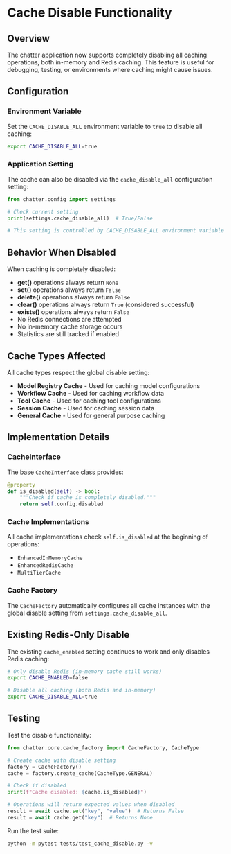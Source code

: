 # Cache Disable Functionality

## Overview

The chatter application now supports completely disabling all caching operations, both in-memory and Redis caching. This feature is useful for debugging, testing, or environments where caching might cause issues.

## Configuration

### Environment Variable

Set the `CACHE_DISABLE_ALL` environment variable to `true` to disable all caching:

```bash
export CACHE_DISABLE_ALL=true
```

### Application Setting

The cache can also be disabled via the `cache_disable_all` configuration setting:

```python
from chatter.config import settings

# Check current setting
print(settings.cache_disable_all)  # True/False

# This setting is controlled by CACHE_DISABLE_ALL environment variable
```

## Behavior When Disabled

When caching is completely disabled:

- **get()** operations always return `None`
- **set()** operations always return `False` 
- **delete()** operations always return `False`
- **clear()** operations always return `True` (considered successful)
- **exists()** operations always return `False`
- No Redis connections are attempted
- No in-memory cache storage occurs
- Statistics are still tracked if enabled

## Cache Types Affected

All cache types respect the global disable setting:

- **Model Registry Cache** - Used for caching model configurations
- **Workflow Cache** - Used for caching workflow data  
- **Tool Cache** - Used for caching tool configurations
- **Session Cache** - Used for caching session data
- **General Cache** - Used for general purpose caching

## Implementation Details

### CacheInterface

The base `CacheInterface` class provides:

```python
@property
def is_disabled(self) -> bool:
    """Check if cache is completely disabled."""
    return self.config.disabled
```

### Cache Implementations

All cache implementations check `self.is_disabled` at the beginning of operations:

- `EnhancedInMemoryCache`
- `EnhancedRedisCache` 
- `MultiTierCache`

### Cache Factory

The `CacheFactory` automatically configures all cache instances with the global disable setting from `settings.cache_disable_all`.

## Existing Redis-Only Disable

The existing `cache_enabled` setting continues to work and only disables Redis caching:

```bash
# Only disable Redis (in-memory cache still works)
export CACHE_ENABLED=false

# Disable all caching (both Redis and in-memory)
export CACHE_DISABLE_ALL=true
```

## Testing

Test the disable functionality:

```python
from chatter.core.cache_factory import CacheFactory, CacheType

# Create cache with disable setting
factory = CacheFactory()
cache = factory.create_cache(CacheType.GENERAL)

# Check if disabled
print(f"Cache disabled: {cache.is_disabled}")

# Operations will return expected values when disabled
result = await cache.set("key", "value")  # Returns False
result = await cache.get("key")  # Returns None
```

Run the test suite:

```bash
python -m pytest tests/test_cache_disable.py -v
```